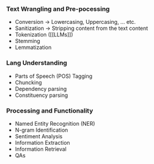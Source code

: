### Text Wrangling and Pre-pocessing
- Conversion -> Lowercasing, Uppercasing, ... etc.
- Sanitization -> Stripping content from the text content
- Tokenization ([[LLMs]])
- Stemming
- Lemmatization
### Lang Understanding
- Parts of Speech (POS) Tagging
- Chuncking
- Dependency parsing
- Constituency parsing
### Processing and Functionality
- Named Entity Recognition (NER)
- N-gram Identification
- Sentiment Analysis
- Information Extraction
- Information Retrieval
- QAs

